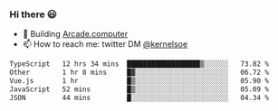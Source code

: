 ### Hi there 😃

- 🔨 Building [Arcade.computer](https://arcade.computer)
- 📫 How to reach me: twitter DM [@kernelsoe](https://twitter.com/kernelsoe)

<!--START_SECTION:waka-->

```txt
TypeScript   12 hrs 34 mins  ██████████████████▒░░░░░░   73.82 %
Other        1 hr 8 mins     █▓░░░░░░░░░░░░░░░░░░░░░░░   06.72 %
Vue.js       1 hr            █▒░░░░░░░░░░░░░░░░░░░░░░░   05.90 %
JavaScript   52 mins         █▒░░░░░░░░░░░░░░░░░░░░░░░   05.09 %
JSON         44 mins         █░░░░░░░░░░░░░░░░░░░░░░░░   04.34 %
```

<!--END_SECTION:waka-->
